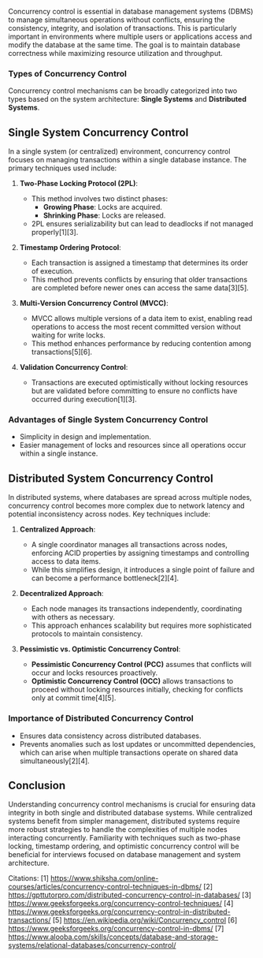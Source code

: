 Concurrency control is essential in database management systems (DBMS) to manage simultaneous operations without conflicts, ensuring the consistency, integrity, and isolation of transactions. This is particularly important in environments where multiple users or applications access and modify the database at the same time. The goal is to maintain database correctness while maximizing resource utilization and throughput.

### Types of Concurrency Control

Concurrency control mechanisms can be broadly categorized into two types based on the system architecture: **Single Systems** and **Distributed Systems**.

## Single System Concurrency Control

In a single system (or centralized) environment, concurrency control focuses on managing transactions within a single database instance. The primary techniques used include:

1. **Two-Phase Locking Protocol (2PL)**:
   - This method involves two distinct phases: 
     - **Growing Phase**: Locks are acquired.
     - **Shrinking Phase**: Locks are released.
   - 2PL ensures serializability but can lead to deadlocks if not managed properly[1][3].

2. **Timestamp Ordering Protocol**:
   - Each transaction is assigned a timestamp that determines its order of execution.
   - This method prevents conflicts by ensuring that older transactions are completed before newer ones can access the same data[3][5].

3. **Multi-Version Concurrency Control (MVCC)**:
   - MVCC allows multiple versions of a data item to exist, enabling read operations to access the most recent committed version without waiting for write locks.
   - This method enhances performance by reducing contention among transactions[5][6].

4. **Validation Concurrency Control**:
   - Transactions are executed optimistically without locking resources but are validated before committing to ensure no conflicts have occurred during execution[1][3].

### Advantages of Single System Concurrency Control
- Simplicity in design and implementation.
- Easier management of locks and resources since all operations occur within a single instance.

## Distributed System Concurrency Control

In distributed systems, where databases are spread across multiple nodes, concurrency control becomes more complex due to network latency and potential inconsistency across nodes. Key techniques include:

1. **Centralized Approach**:
   - A single coordinator manages all transactions across nodes, enforcing ACID properties by assigning timestamps and controlling access to data items.
   - While this simplifies design, it introduces a single point of failure and can become a performance bottleneck[2][4].

2. **Decentralized Approach**:
   - Each node manages its transactions independently, coordinating with others as necessary.
   - This approach enhances scalability but requires more sophisticated protocols to maintain consistency.

3. **Pessimistic vs. Optimistic Concurrency Control**:
   - **Pessimistic Concurrency Control (PCC)** assumes that conflicts will occur and locks resources proactively.
   - **Optimistic Concurrency Control (OCC)** allows transactions to proceed without locking resources initially, checking for conflicts only at commit time[4][5].

### Importance of Distributed Concurrency Control
- Ensures data consistency across distributed databases.
- Prevents anomalies such as lost updates or uncommitted dependencies, which can arise when multiple transactions operate on shared data simultaneously[2][4].

## Conclusion

Understanding concurrency control mechanisms is crucial for ensuring data integrity in both single and distributed database systems. While centralized systems benefit from simpler management, distributed systems require more robust strategies to handle the complexities of multiple nodes interacting concurrently. Familiarity with techniques such as two-phase locking, timestamp ordering, and optimistic concurrency control will be beneficial for interviews focused on database management and system architecture.

Citations:
[1] https://www.shiksha.com/online-courses/articles/concurrency-control-techniques-in-dbms/
[2] https://gpttutorpro.com/distributed-concurrency-control-in-databases/
[3] https://www.geeksforgeeks.org/concurrency-control-techniques/
[4] https://www.geeksforgeeks.org/concurrency-control-in-distributed-transactions/
[5] https://en.wikipedia.org/wiki/Concurrency_control
[6] https://www.geeksforgeeks.org/concurrency-control-in-dbms/
[7] https://www.alooba.com/skills/concepts/database-and-storage-systems/relational-databases/concurrency-control/